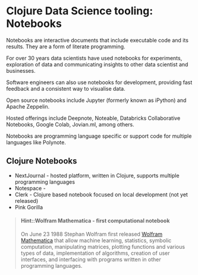 # Clojure Data Science tooling: Notebooks

Notebooks are interactive documents that include executable code and its results.  They are a form of literate programming.

For over 30 years data scientists have used notebooks for experiments, exploration of data and communicating insights to other data scientist and businesses.

Software engineers can also use notebooks for development, providing fast feedback and a consistent way to visualise data.

Open source notebooks include Jupyter (formerly known as iPython) and Apache Zeppelin.

Hosted offerings include Deepnote, Noteable, Databricks Collaborative Notebooks, Google Colab, Jovian.ml, among others.

Notebooks are programming language specific or support code for multiple languages like Polynote.

## Clojure Notebooks
* NextJournal - hosted platform, written in Clojure, supports multiple programming languages
* Notespace -
* Clerk - Clojure based notebook focused on local development (not yet released)
* Pink Gorilla


> #### Hint::Wolfram Mathematica - first computational notebook
> On June 23 1988 Stephan Wolfram first released [Wolfram Mathematica](https://en.wikipedia.org/wiki/Wolfram_Mathematica) that allow machine learning, statistics, symbolic computation, manipulating matrices, plotting functions and various types of data, implementation of algorithms, creation of user interfaces, and interfacing with programs written in other programming languages.
